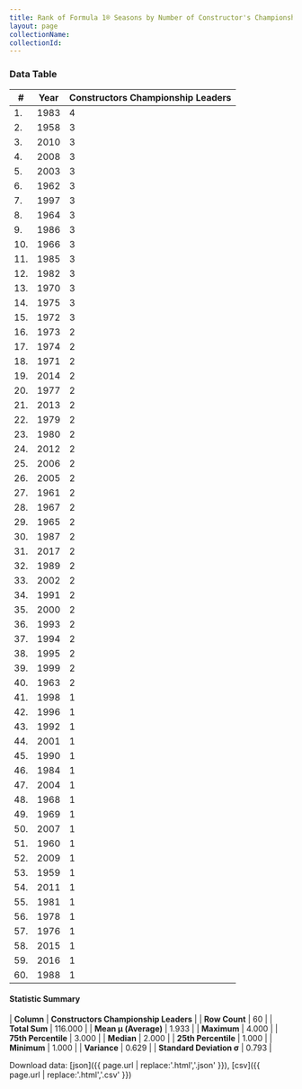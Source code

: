 ```yaml
---
title: Rank of Formula 1® Seasons by Number of Constructor's Championship Leaders
layout: page
collectionName: 
collectionId: 
---
```




<canvas id="chart" width="400" height="180"></canvas>
<script>
var data = {
  "labels" : [
    "1983",
    "1958",
    "2010",
    "2008",
    "2003",
    "1962",
    "1997",
    "1964",
    "1986",
    "1966",
    "1985",
    "1982",
    "1970",
    "1975",
    "1972",
    "1973",
    "1974",
    "1971",
    "2014",
    "1977",
    "2013",
    "1979",
    "1980",
    "2012",
    "2006",
    "2005",
    "1961",
    "1967",
    "1965",
    "1987",
    "2017",
    "1989",
    "2002",
    "1991",
    "2000",
    "1993",
    "1994",
    "1995",
    "1999",
    "1963",
    "1998",
    "1996",
    "1992",
    "2001",
    "1990",
    "1984",
    "2004",
    "1968",
    "1969",
    "2007",
    "1960",
    "2009",
    "1959",
    "2011",
    "1981",
    "1978",
    "1976",
    "2015",
    "2016",
    "1988"
  ],
  "datasets" : [
    {
      "label" : "Constructors Championship Leaders",
      "data" : [
        4,
        3,
        3,
        3,
        3,
        3,
        3,
        3,
        3,
        3,
        3,
        3,
        3,
        3,
        3,
        2,
        2,
        2,
        2,
        2,
        2,
        2,
        2,
        2,
        2,
        2,
        2,
        2,
        2,
        2,
        2,
        2,
        2,
        2,
        2,
        2,
        2,
        2,
        2,
        2,
        1,
        1,
        1,
        1,
        1,
        1,
        1,
        1,
        1,
        1,
        1,
        1,
        1,
        1,
        1,
        1,
        1,
        1,
        1,
        1
      ],
      "borderColor" : [
        "#1D181E",
        "#1D181E",
        "#1D181E",
        "#1D181E",
        "#1D181E",
        "#1D181E",
        "#1D181E",
        "#1D181E",
        "#1D181E",
        "#1D181E",
        "#1D181E",
        "#1D181E",
        "#1D181E",
        "#1D181E",
        "#1D181E",
        "#1D181E",
        "#1D181E",
        "#1D181E",
        "#1D181E",
        "#1D181E",
        "#1D181E",
        "#1D181E",
        "#1D181E",
        "#1D181E",
        "#1D181E",
        "#1D181E",
        "#1D181E",
        "#1D181E",
        "#1D181E",
        "#1D181E",
        "#1D181E",
        "#1D181E",
        "#1D181E",
        "#1D181E",
        "#1D181E",
        "#1D181E",
        "#1D181E",
        "#1D181E",
        "#1D181E",
        "#1D181E",
        "#1D181E",
        "#1D181E",
        "#1D181E",
        "#1D181E",
        "#1D181E",
        "#1D181E",
        "#1D181E",
        "#1D181E",
        "#1D181E",
        "#1D181E",
        "#1D181E",
        "#1D181E",
        "#1D181E",
        "#1D181E",
        "#1D181E",
        "#1D181E",
        "#1D181E",
        "#1D181E",
        "#1D181E",
        "#1D181E"
      ],
      "borderWidth" : 1,
      "backgroundColor" : [
        "#9C8E8D",
        "#9C8E8D",
        "#9C8E8D",
        "#9C8E8D",
        "#9C8E8D",
        "#9C8E8D",
        "#9C8E8D",
        "#9C8E8D",
        "#9C8E8D",
        "#9C8E8D",
        "#9C8E8D",
        "#9C8E8D",
        "#9C8E8D",
        "#9C8E8D",
        "#9C8E8D",
        "#9C8E8D",
        "#9C8E8D",
        "#9C8E8D",
        "#9C8E8D",
        "#9C8E8D",
        "#9C8E8D",
        "#9C8E8D",
        "#9C8E8D",
        "#9C8E8D",
        "#9C8E8D",
        "#9C8E8D",
        "#9C8E8D",
        "#9C8E8D",
        "#9C8E8D",
        "#9C8E8D",
        "#9C8E8D",
        "#9C8E8D",
        "#9C8E8D",
        "#9C8E8D",
        "#9C8E8D",
        "#9C8E8D",
        "#9C8E8D",
        "#9C8E8D",
        "#9C8E8D",
        "#9C8E8D",
        "#9C8E8D",
        "#9C8E8D",
        "#9C8E8D",
        "#9C8E8D",
        "#9C8E8D",
        "#9C8E8D",
        "#9C8E8D",
        "#9C8E8D",
        "#9C8E8D",
        "#9C8E8D",
        "#9C8E8D",
        "#9C8E8D",
        "#9C8E8D",
        "#9C8E8D",
        "#9C8E8D",
        "#9C8E8D",
        "#9C8E8D",
        "#9C8E8D",
        "#9C8E8D",
        "#9C8E8D"
      ]
    }
  ]
};
var options = {
  legend: {
    display: false
  },
  scales: {
    xAxes: [{
      ticks: {
        beginAtZero: true,
        maxRotation: 180,
        display: window.innerWidth > 800
      }
    }],
    yAxes: [{
      ticks: {
        beginAtZero: true
      }
    }]
  },
  onResize: function(chart, size) {
    chart.options.scales.xAxes[0].ticks.display = size.width > 800;
  }
};
var chart = new Chart("chart", {
    data: data,
    type: 'bar',
    options: options
});
</script>



### Data Table

| # | Year | Constructors Championship Leaders |
|--|--|--|
| 1. | 1983 | 4 |
| 2. | 1958 | 3 |
| 3. | 2010 | 3 |
| 4. | 2008 | 3 |
| 5. | 2003 | 3 |
| 6. | 1962 | 3 |
| 7. | 1997 | 3 |
| 8. | 1964 | 3 |
| 9. | 1986 | 3 |
| 10. | 1966 | 3 |
| 11. | 1985 | 3 |
| 12. | 1982 | 3 |
| 13. | 1970 | 3 |
| 14. | 1975 | 3 |
| 15. | 1972 | 3 |
| 16. | 1973 | 2 |
| 17. | 1974 | 2 |
| 18. | 1971 | 2 |
| 19. | 2014 | 2 |
| 20. | 1977 | 2 |
| 21. | 2013 | 2 |
| 22. | 1979 | 2 |
| 23. | 1980 | 2 |
| 24. | 2012 | 2 |
| 25. | 2006 | 2 |
| 26. | 2005 | 2 |
| 27. | 1961 | 2 |
| 28. | 1967 | 2 |
| 29. | 1965 | 2 |
| 30. | 1987 | 2 |
| 31. | 2017 | 2 |
| 32. | 1989 | 2 |
| 33. | 2002 | 2 |
| 34. | 1991 | 2 |
| 35. | 2000 | 2 |
| 36. | 1993 | 2 |
| 37. | 1994 | 2 |
| 38. | 1995 | 2 |
| 39. | 1999 | 2 |
| 40. | 1963 | 2 |
| 41. | 1998 | 1 |
| 42. | 1996 | 1 |
| 43. | 1992 | 1 |
| 44. | 2001 | 1 |
| 45. | 1990 | 1 |
| 46. | 1984 | 1 |
| 47. | 2004 | 1 |
| 48. | 1968 | 1 |
| 49. | 1969 | 1 |
| 50. | 2007 | 1 |
| 51. | 1960 | 1 |
| 52. | 2009 | 1 |
| 53. | 1959 | 1 |
| 54. | 2011 | 1 |
| 55. | 1981 | 1 |
| 56. | 1978 | 1 |
| 57. | 1976 | 1 |
| 58. | 2015 | 1 |
| 59. | 2016 | 1 |
| 60. | 1988 | 1 |

#### Statistic Summary

| **Column** | **Constructors Championship Leaders** |
| **Row Count** | 60 |
| **Total Sum** | 116.000 |
| **Mean μ (Average)** | 1.933 |
| **Maximum** | 4.000 |
| **75th Percentile** | 3.000 |
| **Median** | 2.000 |
| **25th Percentile** | 1.000 |
| **Minimum** | 1.000 |
| **Variance** | 0.629 |
| **Standard Deviation σ** | 0.793 |

Download data: [json]({{ page.url | replace:'.html','.json' }}), [csv]({{ page.url | replace:'.html','.csv' }})
